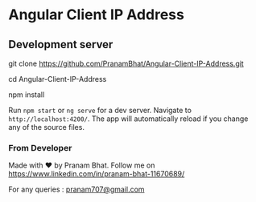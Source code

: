# Angular Client IP Address



## Development server

git clone https://github.com/PranamBhat/Angular-Client-IP-Address.git

cd Angular-Client-IP-Address

npm install

Run `npm start` or `ng serve` for a dev server. Navigate to `http://localhost:4200/`. The app will automatically reload if you change any of the source files.


### From Developer

Made with :heart: by Pranam Bhat. Follow me on https://www.linkedin.com/in/pranam-bhat-11670689/

For any queries : pranam707@gmail.com

